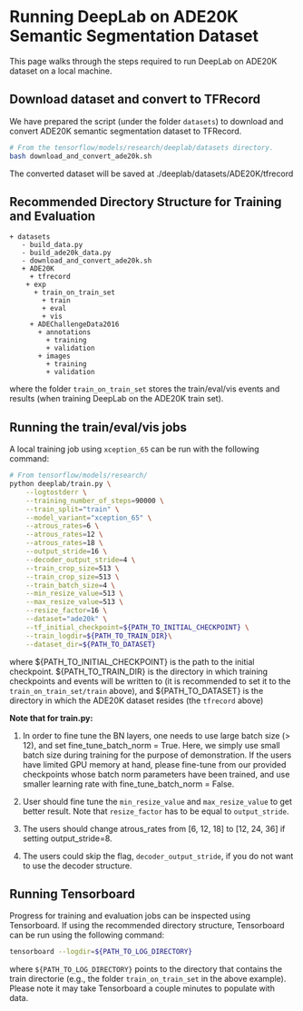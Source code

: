 # Running DeepLab on ADE20K Semantic Segmentation Dataset

This page walks through the steps required to run DeepLab on ADE20K dataset on a
local machine.

## Download dataset and convert to TFRecord

We have prepared the script (under the folder `datasets`) to download and
convert ADE20K semantic segmentation dataset to TFRecord.

```bash
# From the tensorflow/models/research/deeplab/datasets directory.
bash download_and_convert_ade20k.sh
```

The converted dataset will be saved at ./deeplab/datasets/ADE20K/tfrecord

## Recommended Directory Structure for Training and Evaluation

```
+ datasets
   - build_data.py
   - build_ade20k_data.py
   - download_and_convert_ade20k.sh
   + ADE20K
     + tfrecord
    + exp
      + train_on_train_set
        + train
        + eval
        + vis
     + ADEChallengeData2016
       + annotations
         + training
         + validation
       + images
         + training
         + validation
```

where the folder `train_on_train_set` stores the train/eval/vis events and
results (when training DeepLab on the ADE20K train set).

## Running the train/eval/vis jobs

A local training job using `xception_65` can be run with the following command:

```bash
# From tensorflow/models/research/
python deeplab/train.py \
    --logtostderr \
    --training_number_of_steps=90000 \
    --train_split="train" \
    --model_variant="xception_65" \
    --atrous_rates=6 \
    --atrous_rates=12 \
    --atrous_rates=18 \
    --output_stride=16 \
    --decoder_output_stride=4 \
    --train_crop_size=513 \
    --train_crop_size=513 \
    --train_batch_size=4 \
    --min_resize_value=513 \
    --max_resize_value=513 \
    --resize_factor=16 \
    --dataset="ade20k" \
    --tf_initial_checkpoint=${PATH_TO_INITIAL_CHECKPOINT} \
    --train_logdir=${PATH_TO_TRAIN_DIR}\
    --dataset_dir=${PATH_TO_DATASET}
```

where ${PATH\_TO\_INITIAL\_CHECKPOINT} is the path to the initial checkpoint.
${PATH\_TO\_TRAIN\_DIR} is the directory in which training checkpoints and
events will be written to (it is recommended to set it to the
`train_on_train_set/train` above), and ${PATH\_TO\_DATASET} is the directory in
which the ADE20K dataset resides (the `tfrecord` above)

**Note that for train.py:**

1.  In order to fine tune the BN layers, one needs to use large batch size (>
    12), and set fine_tune_batch_norm = True. Here, we simply use small batch
    size during training for the purpose of demonstration. If the users have
    limited GPU memory at hand, please fine-tune from our provided checkpoints
    whose batch norm parameters have been trained, and use smaller learning rate
    with fine_tune_batch_norm = False.

2.  User should fine tune the `min_resize_value` and `max_resize_value` to get
    better result. Note that `resize_factor` has to be equal to `output_stride`.

3.  The users should change atrous_rates from [6, 12, 18] to [12, 24, 36] if
    setting output_stride=8.

4.  The users could skip the flag, `decoder_output_stride`, if you do not want
    to use the decoder structure.

## Running Tensorboard

Progress for training and evaluation jobs can be inspected using Tensorboard. If
using the recommended directory structure, Tensorboard can be run using the
following command:

```bash
tensorboard --logdir=${PATH_TO_LOG_DIRECTORY}
```

where `${PATH_TO_LOG_DIRECTORY}` points to the directory that contains the train
directorie (e.g., the folder `train_on_train_set` in the above example). Please
note it may take Tensorboard a couple minutes to populate with data.
